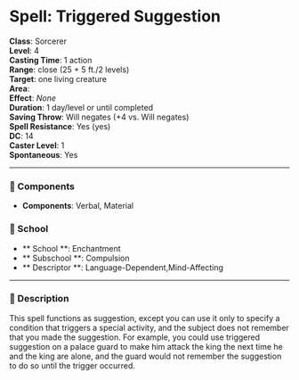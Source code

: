
# Spell: Triggered Suggestion
**Class**: Sorcerer  
**Level**: 4  
**Casting Time**: 1 action  
**Range**: close (25 + 5 ft./2 levels)  
**Target**: one living creature  
**Area**:   
**Effect**: _None_  
**Duration**: 1 day/level or until completed  
**Saving Throw**: Will negates (+4 vs. Will negates)  
**Spell Resistance**: Yes (yes)  
**DC**: 14  
**Caster Level**: 1  
**Spontaneous**: Yes

---

### 🔮 Components
- **Components**: Verbal, Material

### 🏫 School
- ** School **: Enchantment
- ** Subschool **: Compulsion
- ** Descriptor **: Language-Dependent,Mind-Affecting
---

### 📜 Description
This spell functions as suggestion, except you can use it only to specify a condition that triggers a special activity, and the subject does not remember that you made the suggestion. For example, you could use triggered suggestion on a palace guard to make him attack the king the next time he and the king are alone, and the guard would not remember the suggestion to do so until the trigger occurred.
